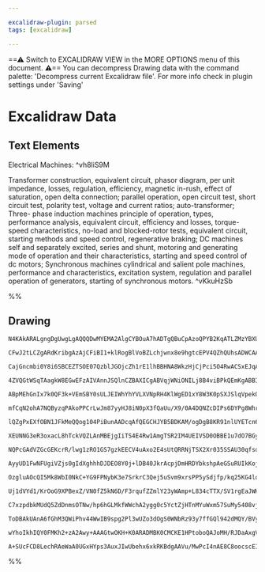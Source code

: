 ```yaml
---

excalidraw-plugin: parsed
tags: [excalidraw]

---
```

==⚠  Switch to EXCALIDRAW VIEW in the MORE OPTIONS menu of this document. ⚠== You can decompress Drawing data with the command palette: 'Decompress current Excalidraw file'. For more info check in plugin settings under 'Saving'


# Excalidraw Data
## Text Elements
Electrical Machines: ^vh8liS9M

Transformer construction, equivalent circuit, phasor diagram, per unit impedance, losses, regulation, efficiency, magnetic in-rush, effect of saturation, open delta connection; parallel operation, open circuit test, short circuit test, polarity test, voltage and current ratios; auto-transformer; Three- phase induction machines principle of operation, types, performance analysis, equivalent circuit, efficiency and losses, torque-speed characteristics, no-load and blocked-rotor tests, equivalent circuit, starting methods and speed control, regenerative braking; DC machines self and separately excited, series and shunt, motoring and generating mode of operation and their characteristics, starting and speed control of dc motors; Synchronous machines cylindrical and salient pole machines, performance and characteristics, excitation system, regulation and parallel operation of generators, starting of synchronous motors.
 ^vKkuHzSb

%%
## Drawing
```compressed-json
N4KAkARALgngDgUwgLgAQQQDwMYEMA2AlgCYBOuA7hADTgQBuCpAzoQPYB2KqATLZMzYBXUtiRoIACyhQ4zZAHoFAc0JRJQgEYA6bGwC2CgF7N6hbEcK4OCtptbErHALRY8RMpWdx8Q1TdIEfARcZgRmBShcZQUebTiARgBmGjoghH0EDihmbgBtcDBQMBLoeHF0KCwoVJLIRhZ2LjQkgE5W/lKG1k4AOU4xbgB2BIAOVoAGIdGAFhnOyEIOYixu

CFwJ2tLCZgARdKribgAzAjCFiBI1+klRogBlVoBZLchjwnx8e9hgtcEPV4QZhQUhsADWCAA6iR1Nw+IUBCDwQhvjBfhJ/lcLqC/JIOOFcmgEhc2HBcNg1DBuAkJhMLtZlOjUHSERBMNxnAkhgBWCbaCatbkJVpzVqjABsYouVLQzh4YtG2l5SRmgoSNJmE25owuwNBEIAwmx8GxSGsAMQJBBWq2AzTksHKHHLI0ms0SEHWZhkwLZQEUGGSanaxVJ

CajGncmbi0Y8i6SBCEZTSOE07QzblJGOjcZh1rE1lhBBHNA8WkzHjCjPci5O4RwACSxEJqAKdUgHAAajNjkN9A2AFLHABiSXwcAAQgaABKjHikfQTiAIgC6F2O5EyTe4HCEn2xwmW+OYLd3+9ZmkPxAAosFMtkW3k16yhHBiLhDtShjx5dzWuKhnFBIZiGC4iA4MEdz3fAwLYbAIRLVBTnwc5WWOTgoHuQgjAqBIY20LNf3VYCQJ4HU0Iw4dcH0D

4ZVQGtWSqTAagkW8EGwEFzAIVAnnJSQlnCZBAXICgABVqjWNiONILj8B4viBPkQEmKgABBIhlGadBgmOGoLgaKBZPUpMtOgUlAT0bJcAE0htzQM8YNZU0kyWAhxOYyTgmk2T5OwfjjyE+khCgNgACVwmwioQSEBAwIE6dE2TFjUASeJuUKABfTpilKWBEDWFTAW6JpuDnAs6gYJgeg4foOEGNBsySaYxhZCqlhWdkJFwBJAR2fZgk/NBkNQtrEIY

ABpMEhGnIx7k0QF3k+VEmSBY0sULJEIWhYhYVLXVNpRH4KlWgED1xY8W3K0pSXJSlqVpekOEZCpWtKTrUE5IZpiVMsklGbkhgrMY41ZOi5W/bklSSbVMyGNpxR/JJ9v1BBXVNC0bWtJALnteC6yEF1jXRj1yA4b1cF9PTWQDHagzQAH/3TH8phVDMeDaeNEpTIkEchprJTFNmRmFXUEGLOEJiSMZJjaDpWXxxtm3yBEO27Xt+yHUdxynWd50XZc6

mfCqN2ohA7NQByzqPAkoPPCrLwJm87yyHJ8iN0pX3fQaUu/X9/0A4DQNZcDIPs6DYPg8WhrOWKKOyLCcOpMZ4gFdnefVCZxSRuOoComj8DohiKsKiRRNJ5h0IXJhUEsvUhA4ppqFQBAAEchEIegCBdmvCFEduoCbuBJFCU1UEcaJN0H6uCbUVBCH0RB3zq2LUBNE9wibwJlD3D9G4AHXxY53gpLJsBgJv9GifFDOwOeXFIIRmEkJuECP9ioFQNhj

lQZgPxEXfOBN1JFkMeQQog104PiBunAADcqAfQEGCHJYB5BDKAM/ogDgB8KR91nlUYETcn6mg/jg7A/dUD4IHvA40FNKQUPCFQ+gxoojKAQKgawxAa4iEpqgVB7BmBwNwMFNgzhPRk0rpkUgcDRKSECAgZwB8h6hDYe1euaCOCoEvn5RS8CZJ1UID4NhX8MFMAARwJueUN7wKYBI6wYh2EcAIDAVgzAX5tw7l3bIPdcEDwPq/Y+hBT4wAcZwteYR

XEUNNG3eR3oxacL8hTckVQZLAnMBEjgIiTS4E4Rw1AmgTSR2IM4UEIVSD0OBBE1u7dO7BGyNg3uZC1CEKiKQQyT1NEIHUGwZsISf6IGLBA7IoIYK8IQKw/EfDGB5PIGCJYyg4G7ANJohSx4f5BG/rksICCqgFz8TgNQxZCFMECcwXpT8CZUP0GwUpczenjNMW05QmjulGO/igsxvT1CJjKQk8gHFjmpOwK4g+wIKaPLOf0+JGFhmf2/sQW+VzSkC

NQPcGAdVZGcGEKcrR/lwg1zRO1GS7gzkEECV4uAxo2E4sUtQRRNjTSX2Xr035SSAU30qfsqI6if7OKqPoTeYyd7ctyQgz4QQTF8M4LC1A9zUGmmBWTFp4LjHMDRX5UEGTH7PKRdoA+wlKDuWShAMuXoJHV1rtFaB5jm7uJqd3Uh/dB7D0EGU8eTpqJTzKTPD+89F52JXmEqxW8hWN2bkfcwZKz4Xyvp08wd9imP2fmG4479pW/ygP/dRQDMGgPwO

AyyUD1FwNFUgiVZjs0gIdXghhhDJDEO8Y0j+lDB40JkrAcpjDmHRDYbkshpAeGSuRUIkKojy5mqkagGRcjnDwOdSo5YaimjLO0asuAeiKSGOle8rNFDygRMQKQWxTLrBOJcW46pniSENMdcmiNQTemBoiaU6JzhYkDJZf8lJ7Km4ZOcFknJyw8kFIQsU65o9KGVNtZehtN7QWtNuZkLpPTNmQsGUiEZW8sgPI7mwzQMy5kLKWdS1ZYR8AbMA1sxJ

OzgluAOcQI5Mk8WbI0NkC+YG9FPNybK3e7SrkrC3Qej5uSvm9xrsPP5ySdjfp/kq25KG4loZhcY+F2r5VwNReijVWLl24tOWfcCZAfKbNJd3ClwQdM0usYehl/rmXidZV+tJL9OUfNVcCDIArt74CE4Bkt4rt1LuMdxpFzSwW3JVWqjFmrsXseYLqrgFwVLGU0msHSVMKoGSMhpUyIU4AWQwtZCZ5tLZORkv4NyElS5joZeazgdcrXno8bUq9Pin

Uj1dVYd1/KrOoG9XPBexZ/VN0fZ5kN6D/F3rqufZZmlY23yWAmp+L834cTTX/SV1rgEaJWHm3AgzC1NGLYksVyDBM7q2zB6tBCf51taZdptNbqHebbcE5tqAmG7dYcy7h3dB2COEaO01NWJ1TrFjOpRYQ77EEXVK4jeK11LA3eZ4xAX0GWP3fShctmT0FzPTai9zX7vLYCfe3JI3ImkBfW++J9nP1SacxbTJbBsm9PyXBEDJTwMMMgwT+116mkyb

C7xzpdbkMUdQ5ZdDnmsOTNw/hp6hGLMkfWWchA2ygg0c5YctZjHTnMYuWxm57SuMy5408vjryy3CsAyJn5tPJOAoiXB8F8n33QuNNKlTiK1Mosi1prVcO9MEuWES7ixmiCmcpUrqxB6j32N7fbtlDPaNcqXW5vlo3vPW84X5072GpVBdNyFwX8H2kRc05igPsX4uAmHWFCKido4oVjhVcCCAEpJm5ilNKmVwBG3WHAOA3wPwVBytABMmQ1jvlIJB

ToDBAkUAnA6fGhM3QWiPhv44WwIB9spg2Pl3wUZo3dOgS0WNbRz93y7ffGQl942dMQY/BVy4+hdtvq/2Qb/6GHB8L4R0/hrRHCX4/af4H4HTbS7S8DAH9rX5gEozLTHSYhAGFA74gFQBf6hTCDJgXTUjQF758oADyZIFIsA90r0qBMBoBGQw4lE1EtE3ARckAH+6BfKNB8ckUEseBsBGQhqyWpkaW7+aBX+w+rSqk/abAFACY2StsjkpQzBX+14y

wYhoIkhIQY0FMKh2+zA2Awy+AAAGtwOKH+K0ARADMBK0CMCKE1HPtoboQAJoMH/RJDaAxgVgTA8BRg8CajkSlBGBsAGDcA5T1AEAxTcB8gJCZRcFUH6CYGOw4ESAP7b5OgkAJwVAlalDJGP5Ewn5BEQATjGhjTmgGitDFHFHDjDiAjhReYUwWjXi7B1F1HlEGxgBZQoHMGH7IhEHqKnjhwoFroIBmBYoADiMkxAqRMhc+JsmQ4UywxyT0gRrIWQu

A+SUcFCD8LechRAeWaA0UGxHYps3AuxJIwUbehx6xkRKBdgAAVu/MwPcI4nAE8C8oocscEIhMNAgOAK0W8B8OEIERlCABlEAA===
```
%%